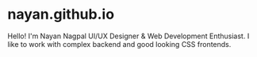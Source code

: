 # nayan.github.io
 Hello! I'm Nayan Nagpal UI/UX Designer &amp; Web Development Enthusiast. I like to work with complex backend and good looking CSS frontends.
